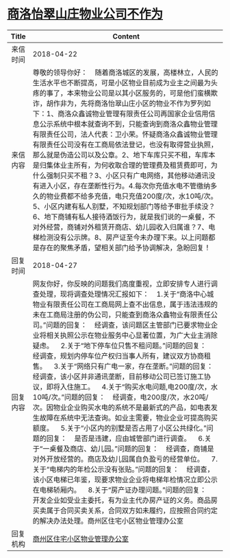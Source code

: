 # <a href="http://www.shangluo.gov.cn/zmhd/ldxxxx.jsp?urltype=leadermail.LeaderMailContentUrl&wbtreeid=1112&leadermailid=4663">商洛怡翠山庄物业公司不作为</a>
|Title|Content|
|:---:|---|
|来信时间|2018-04-22|
|来信内容|尊敬的领导你好：    随着商洛城区的发展，高楼林立，人民的生活水平也不断提高，可是小区物业目前成为业主之间最为头疼的事了，本来物业公司是以其小区服务的，可是他们蛮横欺诈，胡作非为，先将商洛怡翠山庄小区的物业不作为罗列如下：1、商洛众鑫诚物业管理有限责任公司再国家企业信用信息公示系统中根本就查询不到，只能查询到商洛众鑫物业管理有限责任公司，法人代表：卫小荣。怀疑商洛众鑫诚物业管理有限责任公司没有在工商局依法登记，也没有取得营业执照，那么就是伪造公司以及公章。2、地下车库只买不租，车库本是归集体业主所有，为何收取合理的管理费及租赁费即可，为什么强制只买不租？3、小区只有广电网络，其他移动通讯没有进入小区，存在垄断性行为。4.每次你充值水电不管缴纳多久的物业费都不给多充值，电只充值200度/次，水10吨/次。5、小区内建有私人别墅，不知规划部门等给予审批手续没？6、地下商铺有私人接待酒饭行为，就是我们说的一桌餐，不对外经营，商铺对外租赁开商店、幼儿园收入归属谁？7、电梯检测没有公示牌。8、房产证至今未办理下来。以上问题都是存在的聚焦矛盾，望相关部门给予协调解决，急盼回复！|
|回复时间|2018-04-27|
|回复内容|网友你好，你反映的问题我们高度重视，立即安排专人进行调查处理，现将调查处理情况汇报如下：    1.关于“商洛中心城物业有限责任公司在工商局网上查不出信息，属于违法违规的未在工商局注册的伪公司，只能查到商洛众鑫物业有限责任公司。”问题的回复：    经调查，该问题区主管部门已要求物业企业将相关执照公示在物业服务中心显著位置，为广大业主消除疑虑。    2.关于“地下停车位只售不租问题。”问题的回复：    经调查，规划内停车位产权归当事人所有，建议双方协商租售。    3.关于“网络只有广电一家，存在垄断。”问题的回复：    经调查，该小区并非通讯垄断，目前移动公司已签订施工协议，即将入住施工。    4.关于“购买水电问题,电200度/次，水10吨/次。”问题的回复：    经调查，电200度/次，水20吨/次。因物业企业购买水电的系统不是最新式的产品，如电表发生故障在系统中无法查询。如业主需要，物业企业可提高购买额度。    5.关于“小区内的别墅是否占用了小区公共绿化。”问题的回复：    是否是违建，应由城管部门进行调查。    6.关于“一桌餐及商店、幼儿园。”问题的回复：    经调查，商铺是对外开放经营的。商店及幼儿园属自负盈亏的经营单位。    7.关于“电梯内的年检公示没有张贴。”问题的回复：    经调查，该小区电梯已年鉴，现要求物业企业将电梯年检情况立即公示在电梯轿厢内。    8.关于“房产证办理问题。”问题的回复：    开发企业如受业主委托，有为业主代办房产证的义务。商品房买卖属于合同买卖关系，合同双方如未履约，应按照合同约定的解决办法处理。商州区住宅小区物业管理办公室|
|回复机构|<a href="../../categories/agencies/商州区住宅小区物业管理办公室.md">商州区住宅小区物业管理办公室</a>|
